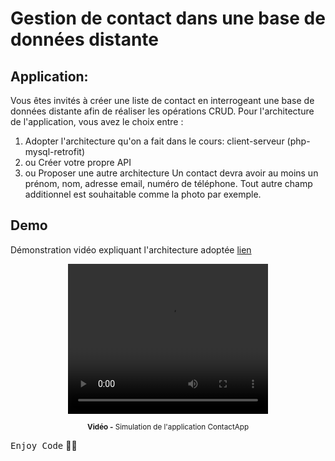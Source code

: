 # Gestion de contact dans une base de données distante

## Application:
Vous êtes invités à créer une liste de contact en interrogeant une base de données distante afin de réaliser les opérations CRUD. Pour l'architecture de l'application, vous avez le choix entre :
  1. Adopter l'architecture qu'on a fait dans le cours: client-serveur (php-mysql-retrofit) 
  2. ou Créer votre propre API
  3. ou Proposer une autre architecture
   Un contact devra avoir au moins un prénom, nom, adresse email, numéro de téléphone. Tout autre champ additionnel est souhaitable comme la photo par exemple.

## Demo
Démonstration vidéo expliquant l'architecture adoptée  <a href=""> lien </a>
  
<div align="center">
  <video width="320" height="240" controls>
  <source src="https://user-images.githubusercontent.com/92756846/235222188-1a1d6a38-f995-4288-823f-f5bef0408724.mp4" type="video/mp4">
</video>
       <p>
       <sup>  <strong>Vidéo -</strong> Simulation de l'application ContactApp</sup>
       </p>
</div>

<kbd>Enjoy Code</kbd> 👨‍💻
